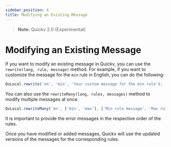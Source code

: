 ```yaml
---
sidebar_position: 4
title: Modifying an Existing Message
---
```

> **Note:** Quickv 2.0 (Experimental)

# Modifying an Existing Message

If you want to modify an existing message in Quickv, you can use the `rewrite(lang, rule, message)` method. For example, if you want to customize the message for the `min` rule in English, you can do the following:

```javascript
QvLocal.rewrite('en', 'min', 'Your custom message for the min rule');
```

You can also use the `rewriteMany(lang, rules, messages)` method to modify multiple messages at once.

```javascript
QvLocal.rewriteMany('en', ['min', 'max'], ['Min rule message', 'Max rule message']);
```

It is important to provide the error messages in the respective order of the rules.

Once you have modified or added messages, Quickv will use the updated versions of the messages for the corresponding rules.